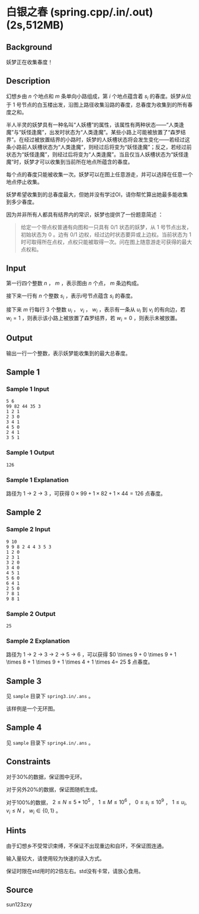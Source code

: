 # 白银之春 (spring.cpp/.in/.out) (2s,512MB)

## Background

妖梦正在收集春度！

## Description

幻想乡由 $n$ 个地点和 $m$ 条单向小路组成，第 $i$ 个地点蕴含着 $s_i$ 的春度。妖梦从位于 $1$ 号节点的白玉楼出发，沿图上路径收集沿路的春度，总春度为收集到的所有春度之和。

半人半灵的妖梦具有一种名叫“人妖槽”的属性，该属性有两种状态——“人类逢魔”与“妖怪逢魔”，出发时状态为“人类逢魔”。某些小路上可能被放置了“森罗结界”。在经过被放置结界的小路时，妖梦的人妖槽状态将会发生变化——若经过这条小路前人妖槽状态为“人类逢魔”，则经过后将变为“妖怪逢魔”；反之，若经过前状态为“妖怪逢魔”，则经过后将变为“人类逢魔”。当且仅当人妖槽状态为“妖怪逢魔”时，妖梦才可以收集到当前所在地点所蕴含的春度。

每个点的春度只能被收集一次。妖梦可以在图上任意游走，并可以选择在任意一个地点停止收集。

妖梦希望收集到的总春度最大，但她并没有学过OI，请你帮忙算出她最多能收集到多少春度。

因为并非所有人都具有结界内的常识，妖梦也提供了一份题意简述 ：

>给定一个带点权普通有向图和一只具有 $0/1$ 状态的妖梦，从 $1$ 号节点出发，初始状态为 $0$ 。边有 $0/1$ 边权，经过边时状态要异或上边权。当前状态为 $1$ 时可取得所在点权，点权只能被取得一次。问在图上随意游走可获得的最大点权和。

## Input

第一行四个整数 $n$ ， $m$ ，表示图由 $n$ 个点， $m$ 条边构成。

接下来一行有 $n$ 个整数 $s_i$ ，表示$i$号节点蕴含 $s_i$ 的春度。

接下来 $m$ 行每行 $3$ 个整数 $u_i$ ， $v_i$ ， $w_i$ ，表示有一条从 $u_i$ 到 $v_i$ 的有向边，若 $w_i = 1$ ，则表示该小路上被放置了森罗结界，若 $w_i = 0$ ，则表示未被放置。

## Output

输出一行一个整数，表示妖梦能收集到的最大总春度。

## Sample 1

### Sample 1 Input

```
5 6
99 82 44 35 3
1 2 1
2 3 0
3 4 1
4 5 0
2 4 1
3 5 1
```

### Sample 1 Output

```
126
```

### Sample 1 Explanation

路径为 $1$ -> $2$ -> $3$ ，可获得 $0 \times 99 + 1 \times 82 + 1 \times 44=126$ 点春度。

## Sample 2

### Sample 2 Input

```
9 10
9 9 8 2 4 4 3 5 3
1 2 0
2 3 1
3 2 0
3 4 0
4 5 1
5 6 0
6 4 1
2 5 0
7 8 1
9 8 1
```

### Sample 2 Output

```
25
```

### Sample 2 Explanation

路径为 $1$ -> $2$ -> $3$ -> $2$ -> $5$ -> $6$ ，可以获得 $0 \times 9 + 0 \times 9 + 1 \times 8 + 1 \times 9 + 1 \times 4 + 1 \times 4= 25 $ 点春度。

## Sample 3

见 `sample` 目录下 `spring3.in/.ans` 。

该样例是一个无环图。

## Sample 4

见 `sample` 目录下 `spring4.in/.ans` 。

## Constraints

对于30%的数据，保证图中无环。

对于另外20%的数据，保证图随机生成。

对于100%的数据， $2 \le N \le 5 *  10^5$ ， $1 \le M \le 10^6$ ， $0 \le s_i \le 10^9$ ， $1 \le u_i,v_i \le N$ ， $w_i \in \{ 0,1 \}$ 。

## Hints

由于幻想乡不受常识束缚，不保证不出现重边和自环，不保证图连通。

输入量较大，请使用较为快速的读入方式。

保证时限在std用时的2倍左右。std没有卡常，请放心食用。

## Source

sun123zxy